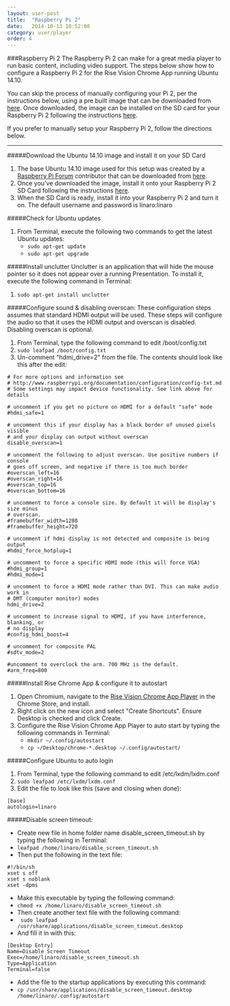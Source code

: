 ```yaml
---
layout: user-post
title:  "Raspberry Pi 2"
date:   2014-10-13 10:52:00
category: user/player
order: 4
---
```



###Raspberry Pi 2
The Raspberry Pi 2 can make for a great media player to run basic content, including video support. The steps below show how to configure a Raspberry Pi 2 for the Rise Vision Chrome App running Ubuntu 14.10.

You can skip the process of manually configuring your Pi 2, per the instructions below, using a pre built image that can be downloaded from [here](https://s3.amazonaws.com/publicdownload/raspberrypi2.img.zip). Once downloaded, the image can be installed on the SD card for your Raspberry Pi 2 following the instructions [here](http://www.raspberrypi.org/documentation/installation/installing-images/README.md).

If you prefer to manually setup your Raspberry Pi 2, follow the directions below.

---

#####Download the Ubuntu 14.10 image and install it on your SD Card
1. The base Ubuntu 14.10 image used for this setup was created by a [Raspberry Pi Forum](http://www.raspberrypi.org/forums/viewtopic.php?f=56&t=98997) contributor that can be downloaded from [here](http://lucario.info/archive/raspuntu-tjc-2015-02-16.zip).
2. Once you’ve downloaded the image, install it onto your Raspberry Pi 2 SD Card following the instructions [here](http://www.raspberrypi.org/documentation/installation/installing-images/README.md).
3. When the SD Card is ready, install it into your Raspberry Pi 2 and turn it on. The default username and password is linaro:linaro

#####Check for Ubuntu updates
1. From Terminal, execute the following two commands to get the latest Ubuntu updates:
	- `sudo apt-get update`
	- `sudo apt-get upgrade`

#####Install unclutter
Unclutter is an application that will hide the mouse pointer so it does not appear over a running Presentation. To install it, execute the following command in Terminal:

1. `sudo apt-get install unclutter`

#####Configure sound & disabling overscan: 
These configuration steps assumes that standard HDMI output will be used. These steps will configure the audio so that it uses the HDMI output and overscan is disabled. Disabling overscan is optional.

1. From Terminal, type the following command to edit /boot/config.txt
2. `sudo leafpad /boot/config.txt`
3. Un-comment "hdmi_drive=2" from the file. The contents should look like this after the edit:

```
# For more options and information see 
# http://www.raspberrypi.org/documentation/configuration/config-txt.md
# Some settings may impact device functionality. See link above for details

# uncomment if you get no picture on HDMI for a default "safe" mode
#hdmi_safe=1

# uncomment this if your display has a black border of unused pixels visible
# and your display can output without overscan
disable_overscan=1

# uncomment the following to adjust overscan. Use positive numbers if console
# goes off screen, and negative if there is too much border
#overscan_left=16
#overscan_right=16
#overscan_top=16
#overscan_bottom=16

# uncomment to force a console size. By default it will be display's size minus
# overscan.
#framebuffer_width=1280
#framebuffer_height=720

# uncomment if hdmi display is not detected and composite is being output
#hdmi_force_hotplug=1

# uncomment to force a specific HDMI mode (this will force VGA)
#hdmi_group=1
#hdmi_mode=1

# uncomment to force a HDMI mode rather than DVI. This can make audio work in
# DMT (computer monitor) modes
hdmi_drive=2

# uncomment to increase signal to HDMI, if you have interference, blanking, or
# no display
#config_hdmi_boost=4

# uncomment for composite PAL
#sdtv_mode=2

#uncomment to overclock the arm. 700 MHz is the default.
#arm_freq=800
```

#####Install Rise Chrome App & configure it to autostart
1. Open Chromium, navigate to the [Rise Vision Chrome App Player](https://chrome.google.com/webstore/detail/rise-vision-chrome-app-pl/mfpgpdablffhbfofnhlpgmokokbahooi) in the Chrome Store, and install.
2. Right click on the new icon and select "Create Shortcuts". Ensure Desktop is checked and click Create.
3. Configure the Rise Vision Chrome App Player to auto start by typing the following commands in Terminal:
	- `mkdir ~/.config/autostart`
	- `cp ~/Desktop/chrome-*.desktop ~/.config/autostart/`

#####Configure Ubuntu to auto login
1. From Terminal, type the following command to edit /etc/lxdm/lxdm.conf
2. `sudo leafpad /etc/lxdm/lxdm.conf`
3. Edit the file to look like this (save and closing when done):

```
[base]
autologin=linaro
```

#####Disable screen timeout:
- Create new file in home folder name disable_screen_timeout.sh by typing the following in Terminal:
- `leafpad /home/linaro/disable_screen_timeout.sh`
- Then put the following in the text file:

```
#!/bin/sh
xset s off
xset s noblank
xset -dpms
```
- Make this executable by typing the following command:
- `chmod +x /home/linaro/disable_screen_timeout.sh`
- Then create another text file with the following command:
- ` sudo leafpad /usr/share/applications/disable_screen_timeout.desktop`
- And fill it in with this:

```
[Desktop Entry]
Name=Disable Screen Timeout
Exec=/home/linaro/disable_screen_timeout.sh
Type=Application
Terminal=false
```
- Add the file to the startup applications by executing this command:
- `cp /usr/share/applications/disable_screen_timeout.desktop /home/linaro/.config/autostart`
